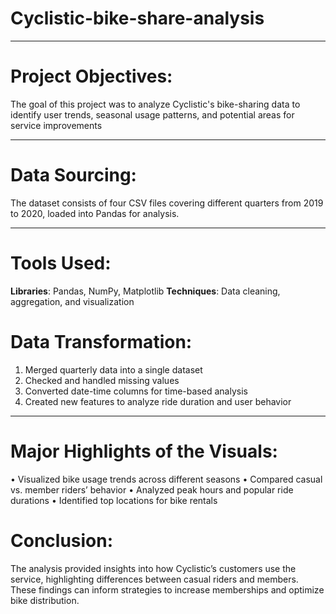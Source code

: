 # Cyclistic-bike-share-analysis

---
# Project Objectives: 
The goal of this project was to analyze Cyclistic's bike-sharing data to identify user trends, seasonal usage patterns, and potential areas for service improvements

---
# Data Sourcing: 
The dataset consists of four CSV files covering different quarters from 2019 to 2020, loaded into Pandas for analysis.

---
# Tools Used:

**Libraries**: Pandas, NumPy, Matplotlib
**Techniques**: Data cleaning, aggregation, and visualization

# Data Transformation: 
1. Merged quarterly data into a single dataset
2. Checked and handled missing values
3. Converted date-time columns for time-based analysis
4. Created new features to analyze ride duration and user behavior


---
# Major Highlights of the Visuals:
•  Visualized bike usage trends across different seasons
•  Compared casual vs. member riders’ behavior
•  Analyzed peak hours and popular ride durations
•  Identified top locations for bike rentals

# Conclusion:

The analysis provided insights into how Cyclistic’s customers use the service, highlighting differences between casual riders and members. These findings can inform strategies to increase memberships and optimize bike distribution.
